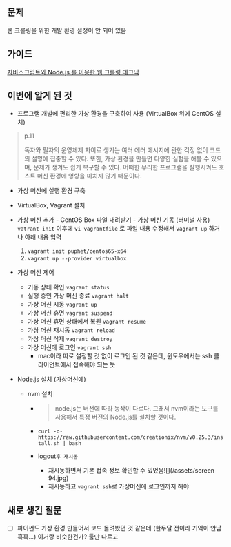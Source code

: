 ## 문제

웹 크롤링을 위한 개발 환경 설정이 안 되어 있음

## 가이드

[자바스크립트와 Node.js 를 이용한 웹 크롤링 테크닉](http://www.aladin.co.kr/shop/wproduct.aspx?ItemId=99209938)

## 이번에 알게 된 것

* 프로그램 개발에 편리한 가상 환경을 구축하여 사용 \(VirtualBox 위에  CentOS 설치\)

> p.11
>
> 독자와 필자의 운영체제 차이로 생기는 여러 에러 메시지에 관한 걱정 없이 코드의 설명에 집중할 수 있다. 또한, 가상 환경을 만들면 다양한 실험을 해볼 수 있으며, 문제가 생겨도 쉽게 복구할 수 있다. 어떠한 무리한 프로그램을 실행시켜도 호스트 머신 환경에 영향을 미치지 않기 때문이다.

* 가상 머신에 실행 환경 구축

* VirtualBox, Vagrant 설치

* 가상 머신 추가 - CentOS Box 파일 내려받기 - 가상 머신 기동 \(터미널 사용\)  
  `vatrant init` 이후에 `vi vagrantfile` 로 파일 내용 수정해서 `vagrant up` 하거나 아래 내용 입력

  1. `vagrant init puphet/centos65-x64`
  2. `vagrant up --provider virtualbox`

* 가상 머신 제어

  * 기동 상태 확인 `vagrant status`
  * 실행 중인 가상 머신 종료 `vagrant halt`
  * 가상 머신 시동 `vagrant up`
  * 가상 머신 휴면 `vagrant suspend`
  * 가상 머신 휴면 상태에서 복원 `vagrant resume`
  * 가상 머신 재시동 `vagrant reload`
  * 가상 머신 삭제 `vagrant destroy`
  * 가상 머신에 로그인 `vagrant ssh`
    * mac이라 따로 설정할 것 없이 로그인 된 것 같은데, 윈도우에서는  ssh 클라이언트에서 접속해야 되는 듯

* Node.js 설치 \(가상머신에\)

  * nvm 설치

    * > node.js는 버전에 따라 동작이 다르다. 그래서 nvm이라는 도구를 사용해서 특정 버전의 Node.js를 설치할 것이다.
    * `curl -o- https://raw.githubusercontent.com/creationix/nvm/v0.25.3/install.sh | bash`

    * logout`후 재시동`

      * 재시동하면서 기본 접속 정보 확인할 수 있었음![](/assets/screen 94.jpg)
      * 재시동하고 `vagrant ssh`로 가상머신에 로그인까지 해야 

## 새로 생긴 질문

* [ ] 파이썬도 가상 환경 만들어서 코드 돌려봤던 것 같은데 \(한두달 전이라 기억이 안남 흑흑...\) 이거랑 비슷한건가? 툴만 다르고



